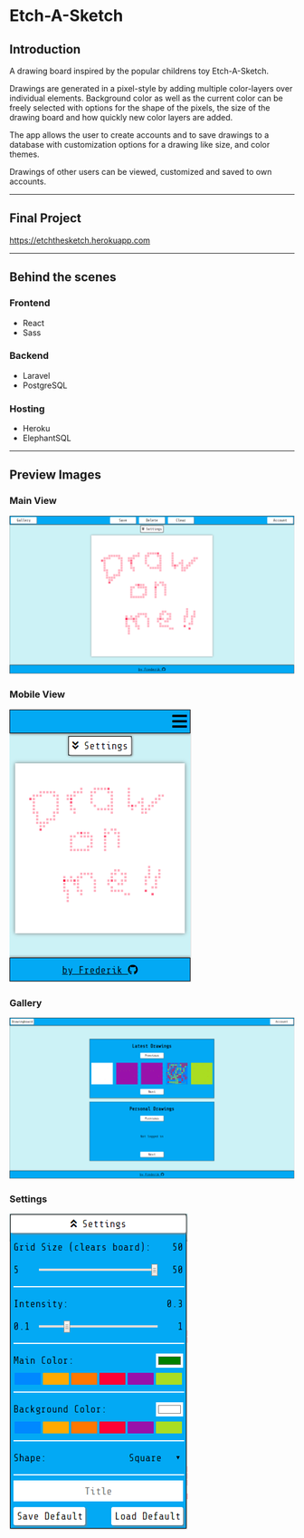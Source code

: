 # Etch-A-Sketch

## Introduction
A drawing board inspired by the popular childrens toy Etch-A-Sketch.  

Drawings are generated in a pixel-style by adding multiple color-layers over individual elements. Background color as well as the current color can be freely selected with options for the shape of the pixels, the size of the drawing board and how quickly new color layers are added.

The app allows the user to create accounts and to save drawings to a database with customization options for a drawing like size, and color themes.  

Drawings of other users can be viewed, customized and saved to own accounts.

***

## Final Project
https://etchthesketch.herokuapp.com

***

## Behind the scenes
### Frontend
* React
* Sass

### Backend
* Laravel
* PostgreSQL

### Hosting
* Heroku
* ElephantSQL

***

## Preview Images
### Main View
![Drawing Board](readme_images/main.png)

### Mobile View
![Mobile](readme_images/mobile.png)

### Gallery
![Gallery](readme_images/gallery.png)

### Settings
![Settings](readme_images/settings.png)
